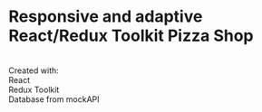 
<h1>Responsive and adaptive React/Redux Toolkit Pizza Shop</h1> <br>
Created with: <br>
React<br>
Redux Toolkit<br>
Database from mockAPI<br>

